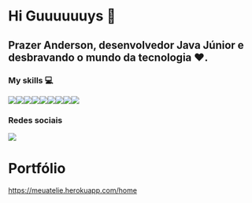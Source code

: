  # Hi Guuuuuuys 👋
 
 ## Prazer Anderson, desenvolvedor Java Júnior e desbravando o mundo da tecnologia ❤️.
 
 
 ### My skills :computer:
  <img align="center" src="https://img.shields.io/badge/Java-ED8B00?style=for-the-badge&logo=java&logoColor=white" /><img align="center" src="https://img.shields.io/badge/HTML-239120?style=for-the-badge&logo=html5&logoColor=white"/><img align="center" src="https://img.shields.io/badge/CSS-239120?&style=for-the-badge&logo=css3&logoColor=white"/><img align="center" src="https://img.shields.io/badge/JavaScript-F7DF1E?style=for-the-badge&logo=javascript&logoColor=black"/><img align="center" src="https://img.shields.io/badge/TypeScript-007ACC?style=for-the-badge&logo=typescript&logoColor=white"/><img align="center" src="https://img.shields.io/badge/Angular-DD0031?style=for-the-badge&logo=angular&logoColor=white"/><img align="center" src="https://img.shields.io/badge/Bootstrap-563D7C?style=for-the-badge&logo=bootstrap&logoColor=white"/><img align="center" src="https://img.shields.io/badge/Spring-6DB33F?style=for-the-badge&logo=spring&logoColor=white"/><img align="center" src="https://img.shields.io/badge/MySQL-00000F?style=for-the-badge&logo=mysql&logoColor=white"/>
  
 ### Redes sociais 
 <a href="https://www.linkedin.com/in/anderson-florencio-conforto-b77577202/">
  <img align="center" src="https://img.shields.io/badge/LinkedIn-0077B5?style=for-the-badge&logo=linkedin&logoColor=white" />
</a>

# Portfólio
https://meuatelie.herokuapp.com/home

<!--
**AndersonFlorencioConforto/AndersonFlorencioConforto** is a ✨ _special_ ✨ repository because its `README.md` (this file) appears on your GitHub profile.

Here are some ideas to get you started:

- 🔭 I’m currently working on ...
- 🌱 I’m currently learning ...
- 👯 I’m looking to collaborate on ...
- 🤔 I’m looking for help with ...
- 💬 Ask me about ...
- 📫 How to reach me: ...
- 😄 Pronouns: ...
- ⚡ Fun fact: ...
-->
